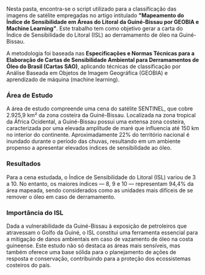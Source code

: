 Nesta pasta, encontra-se o script utilizado para a classificação das imagens de satélite empregadas no artigo intitulado **"Mapeamento do Índice de Sensibilidade em Áreas do Litoral da Guiné-Bissau por GEOBIA e Machine Learning"**. Este trabalho tem como objetivo gerar a carta do Índice de Sensibilidade do Litoral (ISL) ao derramamento de óleo na Guiné-Bissau. 

A metodologia foi baseada nas **Especificações e Normas Técnicas para a Elaboração de Cartas de Sensibilidade Ambiental para Derramamentos de Óleo do Brasil (Cartas SAO)**, aplicando técnicas de classificação por Análise Baseada em Objetos de Imagem Geográfica (GEOBIA) e aprendizado de máquina (machine learning). 

### Área de Estudo
A área de estudo compreende uma cena do satélite SENTINEL, que cobre 2.925,9 km² da zona costeira da Guiné-Bissau. Localizada na zona tropical da África Ocidental, a Guiné-Bissau possui uma extensa zona costeira, caracterizada por uma elevada amplitude de maré que influencia até 150 km no interior do continente. Aproximadamente 22% do território nacional é inundado durante o período das chuvas, resultando em um ambiente propenso a apresentar elevados índices de sensibilidade ao óleo.

### Resultados
Para a cena estudada, o Índice de Sensibilidade do Litoral (ISL) variou de 3 a 10. No entanto, os maiores índices — 8, 9 e 10 — representam 94,4% da área mapeada, sendo considerados como as unidades mais difíceis de se remover o óleo em caso de derramamento. 

### Importância do ISL
Dada a vulnerabilidade da Guiné-Bissau à exposição de petroleiros que atravessam o Golfo da Guiné, o ISL constitui uma ferramenta essencial para a mitigação de danos ambientais em caso de vazamento de óleo na costa guineense. Este estudo não só destaca as áreas mais sensíveis, mas também oferece uma base sólida para o planejamento de ações de resposta e conservação, contribuindo para a proteção dos ecossistemas costeiros do país.

